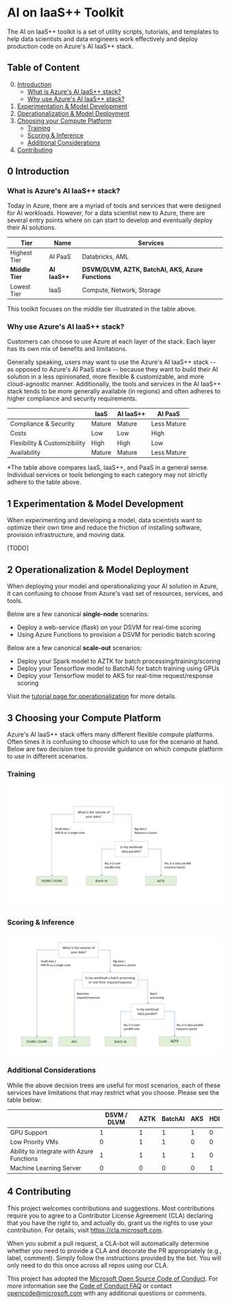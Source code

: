 
# AI on IaaS++ Toolkit

The AI on IaaS++ toolkit is a set of utility scripts, tutorials, and templates to help data scientists and data engineers work effectively and deploy production code on Azure's AI IaaS++ stack.

## Table of Content
0. [Introduction](#introduction)
    - [What is Azure's AI IaaS++ stack?](#what)
    - [Why use Azure's AI IaaS++ stack?](#why)
1. [Experimentation & Model Development](#experimentation-&-model-development)
2. [Operationalization & Model Deployment](#operationalization-&-model-deployment)
3. [Choosing your Compute Platform](#choosing-your-compute-platform)
    - [Training](#choosing-your-compute-platform-training)
    - [Scoring & Inference](#choosing-your-compute-platform-scoring-&-inference)
    - [Additional Considerations](#choosing-your-compute-platform-additional-considerations)
4. [Contributing](#contributing)

## 0 Introduction <a name="introduction"></a>

### What is Azure's AI IaaS++ stack? <a name="what"></a>
Today in Azure, there are a myriad of tools and services that were designed for AI workloads. However, for a data scientist new to Azure, there are several entry points where on can start to develop and eventually deploy their AI solutions. 

| Tier         | Name   | Services                                       |
|--------------|--------|------------------------------------------------|
| Highest Tier | AI PaaS   | Databricks, AML                                |
| **Middle Tier**  | **AI IaaS++** | **DSVM/DLVM, AZTK, BatchAI, AKS, Azure Functions** |
| Lowest Tier  | IaaS   | Compute, Network, Storage                      |

This toolkit focuses on the middle tier illustrated in the table above.

### Why use Azure's AI IaaS++ stack? <a name="why"></a>
Customers can choose to use Azure at each layer of the stack. Each layer has its own mix of benefits and limitations. 

Generally speaking, users may want to use the Azure's AI IaaS++ stack -- as opposed to Azure's AI PaaS stack -- because they want to build their AI solution in a less opinionated, more flexible & customizable, and more cloud-agnostic manner. Additionally, the tools and services in the AI IaaS++ stack tends to be more generally available (in regions) and often adheres to higher compliance and security requirements. 

| | IaaS | AI IaaS++ | AI PaaS | 
| --- | --- | --- | --- |
| Compliance & Security | Mature | Mature | Less Mature |
| Costs | Low | Low | High |
| Flexibility & Customizibility | High | High | Low |
| Availability | Mature | Mature | Less Mature |

*The table above compares IaaS, IaaS++, and PaaS in a general sense. Individual services or tools belonging to each category may not strictly adhere to the table above.

## 1 Experimentation & Model Development <a name="experimentation-&-model-development"></a>
When experimenting and developing a model, data scientists want to optimize their own time and reduce the friction of installing software, provision infrastructure, and moving data. 

[TODO]

## 2 Operationalization & Model Deployment <a name="operationalization-&-model-deployment"></a>
When deploying your model and operationalizing your AI solution in Azure, it can confusing to choose from Azure's vast set of resources, services, and tools. 

Below are a few canonical __single-node__ scenarios:
- Deploy a web-service (flask) on your DSVM for real-time scoring
- Using Azure Functions to provision a DSVM for periodic batch scoring

Below are a few canonical __scale-out__ scenarios:
- Deploy your Spark model to AZTK for batch processing/training/scoring
- Deploy your Tensorflow model to BatchAI for batch training using GPUs
- Deploy your Tensorflow model to AKS for real-time request/response scoring

Visit the [tutorial page for operationalization](tutorials_operationalization) for more details.

## 3 Choosing your Compute Platform <a name="choosing-your-compute-platform"></a>
Azure's AI IaaS++ stack offers many different flexible compute platforms. Often times it is confusing to choose which to use for the scenario at hand. Below are two decision tree to provide guidance on which compute platform to use in different scenarios. 

### Training <a name="choosing-your-compute-platform-training"></a>
![Decision Tree for Experimentation & Training Workloads](assets/decision_tree_for_experimentation_and_training.png)

### Scoring & Inference <a name="choosing-your-compute-platform-scoring-&-inference"></a>
![Decision Tree for Scoring & Inference](assets/decision_tree_for_scoring_and_inference.png)

### Additional Considerations <a name="choosing-your-compute-platform-additional-considerations"></a>
While the above decision trees are useful for most scenarios, each of these services have limitations that may restrict what you choose. Please see the table below:

| | DSVM / DLVM | AZTK | BatchAI | AKS | HDI | 
| --- | --- | --- | --- | --- | --- |
| GPU Support | 1 | 1 | 1 | 1 | 0 |
| Low Priority VMs | 0 | 1 | 1 | 0 | 0 |
| Ability to integrate with Azure Functions | 1 | 1 | 1 | 1 | 0 |
| Machine Learning Server | 0 | 0 | 0 | 0 | 1 |

## 4 Contributing <a name="contributing"></a>

This project welcomes contributions and suggestions.  Most contributions require you to agree to a
Contributor License Agreement (CLA) declaring that you have the right to, and actually do, grant us
the rights to use your contribution. For details, visit https://cla.microsoft.com.

When you submit a pull request, a CLA-bot will automatically determine whether you need to provide
a CLA and decorate the PR appropriately (e.g., label, comment). Simply follow the instructions
provided by the bot. You will only need to do this once across all repos using our CLA.

This project has adopted the [Microsoft Open Source Code of Conduct](https://opensource.microsoft.com/codeofconduct/).
For more information see the [Code of Conduct FAQ](https://opensource.microsoft.com/codeofconduct/faq/) or
contact [opencode@microsoft.com](mailto:opencode@microsoft.com) with any additional questions or comments.
